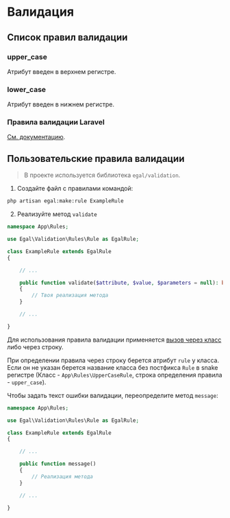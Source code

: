 # Валидация

## Список правил валидации

### upper_case

Атрибут введен в верхнем регистре.

### lower_case

Атрибут введен в нижнем регистре.

### Правила валидации Laravel

[Cм. документацию](https://laravel.com/docs/master/validation).


## Пользовательские правила валидации

> В проекте используется библиотека `egal/validation`.

1. Создайте файл с правилами командой:

```bash
php artisan egal:make:rule ExampleRule
```

2. Реализуйте метод `validate`

```php
namespace App\Rules;

use Egal\Validation\Rules\Rule as EgalRule;

class ExampleRule extends EgalRule
{

    // ...

    public function validate($attribute, $value, $parameters = null): bool
    {
        // Твоя реализация метода
    }

    // ...

}
```

Для использования правила валидации применяется
[вызов через класс](https://laravel.com/docs/master/validation#using-rule-objects)
либо через строку.

При определении правила через строку берется атрибут `rule` у класса.
Если он не указан берется название класса без постфикса `Rule` в
snake регистре (Класс - `App\Rules\UpperCaseRule`, строка определения
правила - `upper_case`).

Чтобы задать текст ошибки валидации, переопределите метод `message`:

```php
namespace App\Rules;

use Egal\Validation\Rules\Rule as EgalRule;

class ExampleRule extends EgalRule
{

    // ...

    public function message()
    {
        // Реализация метода
    }

    // ...

}
```

